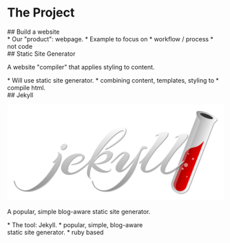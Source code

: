 # The Project

<section >
## Build a website

<aside class="notes">
* Our "product": webpage.
* Example to focus on
  * workflow / process
  * not code

</aside>
</section>
<!-- -->

<section >
## Static Site Generator

A website "compiler" that applies styling to content.

<aside class="notes">
* Will use static site generator.
* combining content, templates, styling to
* compile html.

</aside>
</section>
<!-- -->

<section>
## Jekyll

![Jekyll logo](img/jekyllrb.svg) <!-- .element: style="height:5em" -->

A popular, simple blog-aware static site generator.

<aside class="notes">
* The tool: Jekyll.
* popular, simple, blog-aware<br />static site generator.
* ruby based

</aside>
</section>
<!-- -->

